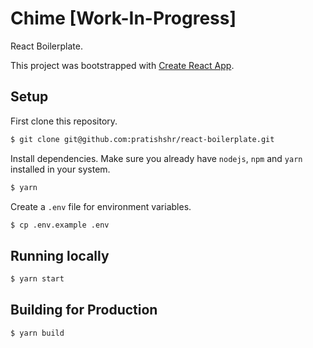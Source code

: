 # Chime [Work-In-Progress]

React Boilerplate.

This project was bootstrapped with [Create React App](https://github.com/facebookincubator/create-react-app).

## Setup

First clone this repository.

```bash
$ git clone git@github.com:pratishshr/react-boilerplate.git
```

Install dependencies. Make sure you already have `nodejs`, `npm` and `yarn` installed in your system.

```bash
$ yarn
```

Create a `.env` file for environment variables.

```bash
$ cp .env.example .env
```

## Running locally

```bash
$ yarn start
```

## Building for Production

```bash
$ yarn build
```
